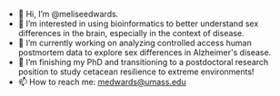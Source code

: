 - 👋 Hi, I’m @meliseedwards.
- 👀 I’m interested in using bioinformatics to better understand sex differences in the brain, especially in the context of disease.
- 🌱 I’m currently working on analyzing controlled access human postmortem data to explore sex differences in Alzheimer's disease.
- 💞️ I’m finishing my PhD and transitioning to a postdoctoral research position to study cetacean resilience to extreme environments!
- 📫 How to reach me: medwards@umass.edu 

<!---
meliseedwards/meliseedwards is a ✨ special ✨ repository because its `README.md` (this file) appears on your GitHub profile.
You can click the Preview link to take a look at your changes.
--->
